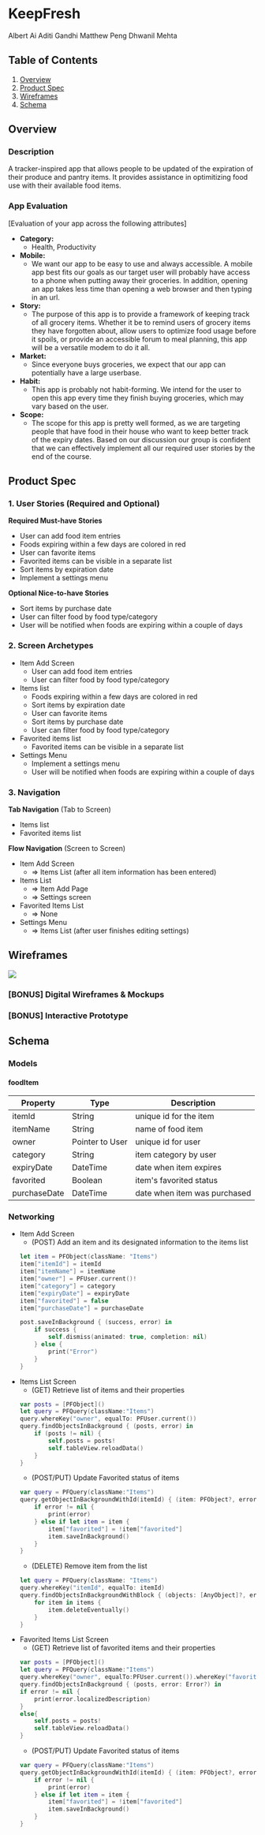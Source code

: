 # KeepFresh

Albert Ai
Aditi Gandhi
Matthew Peng
Dhwanil Mehta

## Table of Contents
1. [Overview](#Overview)
1. [Product Spec](#Product-Spec)
1. [Wireframes](#Wireframes)
2. [Schema](#Schema)

## Overview
### Description
A tracker-inspired app that allows people to be updated of the expiration of their produce and pantry items. It provides assistance in optimitizing food use with their available food items.

### App Evaluation
[Evaluation of your app across the following attributes]
- **Category:**
    - Health, Productivity
- **Mobile:**
    - We want our app to be easy to use and always accessible. A mobile app best fits our goals as our target user will probably have access to a phone when putting away their groceries. In addition, opening an app takes less time than opening a web browser and then typing in an url.
- **Story:**
    - The purpose of this app is to provide a framework of keeping track of all grocery items. Whether it be to remind users of grocery items they have forgotten about, allow users to optimize food usage before it spoils, or provide an accessible forum to meal planning, this app will be a versatile modem to do it all.
- **Market:** 
    - Since everyone buys groceries, we expect that our app can potentially have a large userbase.
- **Habit:**
    -  This app is probably not habit-forming. We intend for the user to open this app every time they finish buying groceries, which may vary based on the user.
- **Scope:**
    - The scope for this app is pretty well formed, as we are targeting people that have food in their house who want to keep better track of the expiry dates. Based on our discussion our group is confident that we can effectively implement all our required user stories by the end of the course.

## Product Spec

### 1. User Stories (Required and Optional)

**Required Must-have Stories**

* User can add food item entries
* Foods expiring within a few days are colored in red
* User can favorite items 
* Favorited items can be visible in a separate list
* Sort items by expiration date
* Implement a settings menu

**Optional Nice-to-have Stories**

* Sort items by purchase date
* User can filter food by food type/category
* User will be notified when foods are expiring within a couple of days

### 2. Screen Archetypes

* Item Add Screen
   * User can add food item entries
   * User can filter food by food type/category
* Items list
   * Foods expiring within a few days are colored in red
   * Sort items by expiration date
   * User can favorite items
   * Sort items by purchase date
   * User can filter food by food type/category
* Favorited items list
    * Favorited items can be visible in a separate list
* Settings Menu
    * Implement a settings menu
    * User will be notified when foods are expiring within a couple of days

### 3. Navigation

**Tab Navigation** (Tab to Screen)

* Items list
* Favorited items list

**Flow Navigation** (Screen to Screen)

* Item Add Screen
   * => Items List (after all item information has been entered)
* Items List
   * => Item Add Page
   * => Settings screen
* Favorited Items List
   * => None 
* Settings Menu
   * => Items List (after user finishes editing settings) 

## Wireframes
![](https://i.imgur.com/FgcyC0u.png)

### [BONUS] Digital Wireframes & Mockups

### [BONUS] Interactive Prototype

## Schema
### Models
#### foodItem

   | Property      | Type            | Description                  |
   | ------------- | --------        | ------------                 |
   | itemId        | String          | unique id for the item       |
   | itemName      | String          | name of food item            |
   | owner         | Pointer to User | unique id for user           |
   | category      | String          | item category by user        |
   | expiryDate    | DateTime        | date when item expires       |
   | favorited     | Boolean         | item's favorited status      |
   | purchaseDate  | DateTime        | date when item was purchased |
   
### Networking
- Item Add Screen
    - (POST) Add an item and its designated information to the items list
    ```swift
    let item = PFObject(className: "Items")
    item["itemId"] = itemId
    item["itemName"] = itemName
    item["owner"] = PFUser.current()!
    item["category"] = category
    item["expiryDate"] = expiryDate
    item["favorited"] = false
    item["purchaseDate"] = purchaseDate
    
    post.saveInBackground { (success, error) in
        if success {
            self.dismiss(animated: true, completion: nil)
        } else {
            print("Error")
        }
    }
    ```
- Items List Screen 
    - (GET) Retrieve list of items and their properties
    ```swift
    var posts = [PFObject]()
    let query = PFQuery(className:"Items")
    query.whereKey("owner", equalTo: PFUser.current())
    query.findObjectsInBackground { (posts, error) in
        if (posts != nil) {
            self.posts = posts!
            self.tableView.reloadData()
        }
    }
    ```
    - (POST/PUT) Update Favorited status of items
    ```swift
    var query = PFQuery(className:"Items")
    query.getObjectInBackgroundWithId(itemId) { (item: PFObject?, error: NSError?) -> Void in
        if error != nil {
            print(error)
        } else if let item = item {
            item["favorited"] = !item["favorited"]
            item.saveInBackground()
        }
    }
    ```
    - (DELETE) Remove item from the list
    ```swift
    let query = PFQuery(className: "Items")
    query.whereKey("itemId", equalTo: itemId)
    query.findObjectsInBackgroundWithBlock { (objects: [AnyObject]?, error: NSError?) -> Void in
        for item in items {
            item.deleteEventually()
        }
    }
    ```
- Favorited Items List Screen
    - (GET) Retrieve list of favorited items and their properties
    ```swift
    var posts = [PFObject]()
    let query = PFQuery(className:"Items")
    query.whereKey("owner", equalTo:PFUser.current()).whereKey("favorited", equalTo: True)
    query.findObjectsInBackground { (posts, error: Error?) in
    if error != nil {
        print(error.localizedDescription)
    } 
    else{
        self.posts = posts!
        self.tableView.reloadData()
    }
    ```
    - (POST/PUT) Update Favorited status of items
    ```swift
    var query = PFQuery(className:"Items")
    query.getObjectInBackgroundWithId(itemId) { (item: PFObject?, error: NSError?) -> Void in
        if error != nil {
            print(error)
        } else if let item = item {
            item["favorited"] = !item["favorited"]
            item.saveInBackground()
        }
    }
    ```
